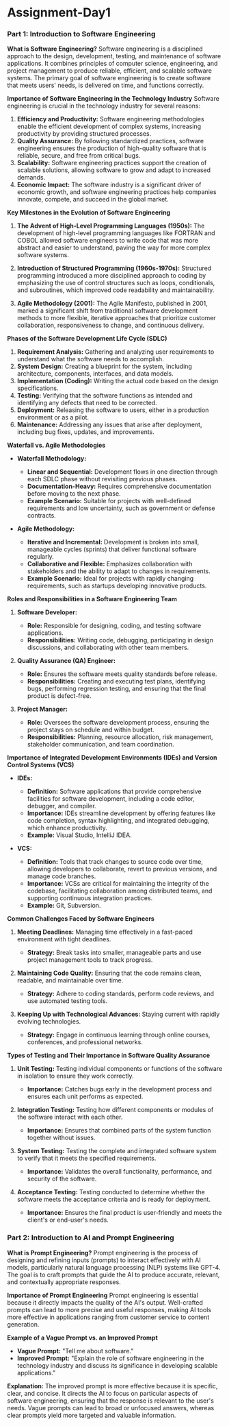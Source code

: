 # Assignment-Day1
### Part 1: Introduction to Software Engineering

**What is Software Engineering?**
Software engineering is a disciplined approach to the design, development, testing, and maintenance of software applications. It combines principles of computer science, engineering, and project management to produce reliable, efficient, and scalable software systems. The primary goal of software engineering is to create software that meets users' needs, is delivered on time, and functions correctly.

**Importance of Software Engineering in the Technology Industry**
Software engineering is crucial in the technology industry for several reasons:

1. **Efficiency and Productivity:** Software engineering methodologies enable the efficient development of complex systems, increasing productivity by providing structured processes.
2. **Quality Assurance:** By following standardized practices, software engineering ensures the production of high-quality software that is reliable, secure, and free from critical bugs.
3. **Scalability:** Software engineering practices support the creation of scalable solutions, allowing software to grow and adapt to increased demands.
4. **Economic Impact:** The software industry is a significant driver of economic growth, and software engineering practices help companies innovate, compete, and succeed in the global market.

**Key Milestones in the Evolution of Software Engineering**

1. **The Advent of High-Level Programming Languages (1950s):** The development of high-level programming languages like FORTRAN and COBOL allowed software engineers to write code that was more abstract and easier to understand, paving the way for more complex software systems.
   
2. **Introduction of Structured Programming (1960s-1970s):** Structured programming introduced a more disciplined approach to coding by emphasizing the use of control structures such as loops, conditionals, and subroutines, which improved code readability and maintainability.

3. **Agile Methodology (2001):** The Agile Manifesto, published in 2001, marked a significant shift from traditional software development methods to more flexible, iterative approaches that prioritize customer collaboration, responsiveness to change, and continuous delivery.

**Phases of the Software Development Life Cycle (SDLC)**

1. **Requirement Analysis:** Gathering and analyzing user requirements to understand what the software needs to accomplish.
2. **System Design:** Creating a blueprint for the system, including architecture, components, interfaces, and data models.
3. **Implementation (Coding):** Writing the actual code based on the design specifications.
4. **Testing:** Verifying that the software functions as intended and identifying any defects that need to be corrected.
5. **Deployment:** Releasing the software to users, either in a production environment or as a pilot.
6. **Maintenance:** Addressing any issues that arise after deployment, including bug fixes, updates, and improvements.

**Waterfall vs. Agile Methodologies**

- **Waterfall Methodology:**
  - **Linear and Sequential:** Development flows in one direction through each SDLC phase without revisiting previous phases.
  - **Documentation-Heavy:** Requires comprehensive documentation before moving to the next phase.
  - **Example Scenario:** Suitable for projects with well-defined requirements and low uncertainty, such as government or defense contracts.

- **Agile Methodology:**
  - **Iterative and Incremental:** Development is broken into small, manageable cycles (sprints) that deliver functional software regularly.
  - **Collaborative and Flexible:** Emphasizes collaboration with stakeholders and the ability to adapt to changes in requirements.
  - **Example Scenario:** Ideal for projects with rapidly changing requirements, such as startups developing innovative products.

**Roles and Responsibilities in a Software Engineering Team**

1. **Software Developer:**
   - **Role:** Responsible for designing, coding, and testing software applications.
   - **Responsibilities:** Writing code, debugging, participating in design discussions, and collaborating with other team members.

2. **Quality Assurance (QA) Engineer:**
   - **Role:** Ensures the software meets quality standards before release.
   - **Responsibilities:** Creating and executing test plans, identifying bugs, performing regression testing, and ensuring that the final product is defect-free.

3. **Project Manager:**
   - **Role:** Oversees the software development process, ensuring the project stays on schedule and within budget.
   - **Responsibilities:** Planning, resource allocation, risk management, stakeholder communication, and team coordination.

**Importance of Integrated Development Environments (IDEs) and Version Control Systems (VCS)**

- **IDEs:**
  - **Definition:** Software applications that provide comprehensive facilities for software development, including a code editor, debugger, and compiler.
  - **Importance:** IDEs streamline development by offering features like code completion, syntax highlighting, and integrated debugging, which enhance productivity.
  - **Example:** Visual Studio, IntelliJ IDEA.

- **VCS:**
  - **Definition:** Tools that track changes to source code over time, allowing developers to collaborate, revert to previous versions, and manage code branches.
  - **Importance:** VCSs are critical for maintaining the integrity of the codebase, facilitating collaboration among distributed teams, and supporting continuous integration practices.
  - **Example:** Git, Subversion.

**Common Challenges Faced by Software Engineers**

1. **Meeting Deadlines:** Managing time effectively in a fast-paced environment with tight deadlines.
   - **Strategy:** Break tasks into smaller, manageable parts and use project management tools to track progress.
   
2. **Maintaining Code Quality:** Ensuring that the code remains clean, readable, and maintainable over time.
   - **Strategy:** Adhere to coding standards, perform code reviews, and use automated testing tools.

3. **Keeping Up with Technological Advances:** Staying current with rapidly evolving technologies.
   - **Strategy:** Engage in continuous learning through online courses, conferences, and professional networks.

**Types of Testing and Their Importance in Software Quality Assurance**

1. **Unit Testing:** Testing individual components or functions of the software in isolation to ensure they work correctly.
   - **Importance:** Catches bugs early in the development process and ensures each unit performs as expected.

2. **Integration Testing:** Testing how different components or modules of the software interact with each other.
   - **Importance:** Ensures that combined parts of the system function together without issues.

3. **System Testing:** Testing the complete and integrated software system to verify that it meets the specified requirements.
   - **Importance:** Validates the overall functionality, performance, and security of the software.

4. **Acceptance Testing:** Testing conducted to determine whether the software meets the acceptance criteria and is ready for deployment.
   - **Importance:** Ensures the final product is user-friendly and meets the client's or end-user's needs.

### Part 2: Introduction to AI and Prompt Engineering

**What is Prompt Engineering?**
Prompt engineering is the process of designing and refining inputs (prompts) to interact effectively with AI models, particularly natural language processing (NLP) systems like GPT-4. The goal is to craft prompts that guide the AI to produce accurate, relevant, and contextually appropriate responses.

**Importance of Prompt Engineering**
Prompt engineering is essential because it directly impacts the quality of the AI's output. Well-crafted prompts can lead to more precise and useful responses, making AI tools more effective in applications ranging from customer service to content generation.

**Example of a Vague Prompt vs. an Improved Prompt**

- **Vague Prompt:** "Tell me about software."
- **Improved Prompt:** "Explain the role of software engineering in the technology industry and discuss its significance in developing scalable applications."

**Explanation:**
The improved prompt is more effective because it is specific, clear, and concise. It directs the AI to focus on particular aspects of software engineering, ensuring that the response is relevant to the user's needs. Vague prompts can lead to broad or unfocused answers, whereas clear prompts yield more targeted and valuable information.